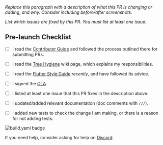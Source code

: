 *Replace this paragraph with a description of what this PR is changing or adding, and why. Consider including before/after screenshots.*

*List which issues are fixed by this PR. You must list at least one issue.*

<!-- Uncomment and modify the following section if your PR does not require changes to the release notes -->
<!-- 
RELEASE_NOTE_EXCEPTION=[REASON GOES HERE]
 -->

## Pre-launch Checklist

- [ ] I read the [Contributor Guide] and followed the process outlined there for submitting PRs.
- [ ] I read the [Tree Hygiene] wiki page, which explains my responsibilities.
- [ ] I read the [Flutter Style Guide] _recently_, and have followed its advice.
- [ ] I signed the [CLA].
- [ ] I listed at least one issue that this PR fixes in the description above.
- [ ] I updated/added relevant documentation (doc comments with `///`).
- [ ] I added new tests to check the change I am making, or there is a reason for not adding tests.


![build.yaml badge]

If you need help, consider asking for help on [Discord].

<!-- Links -->
[Contributor Guide]: https://github.com/flutter/devtools/blob/master/CONTRIBUTING.md
[Tree Hygiene]: https://github.com/flutter/flutter/wiki/Tree-hygiene
[Flutter Style Guide]: https://github.com/flutter/flutter/wiki/Style-guide-for-Flutter-repo
[CLA]: https://cla.developers.google.com/
[Discord]: https://github.com/flutter/flutter/wiki/Chat
[build.yaml badge]: https://github.com/flutter/devtools/actions/workflows/build.yaml/badge.svg
